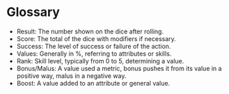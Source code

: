 # Glossary

- Result: The number shown on the dice after rolling.
- Score: The total of the dice with modifiers if necessary.
- Success: The level of success or failure of the action.
- Values: Generally in %, referring to attributes or skills.
- Rank: Skill level, typically from 0 to 5, determining a value.
- Bonus/Malus: A value used a metric, bonus pushes it from its value in a positive way, malus in a negative way.  
- Boost: A value added to an attribute or general value.  
